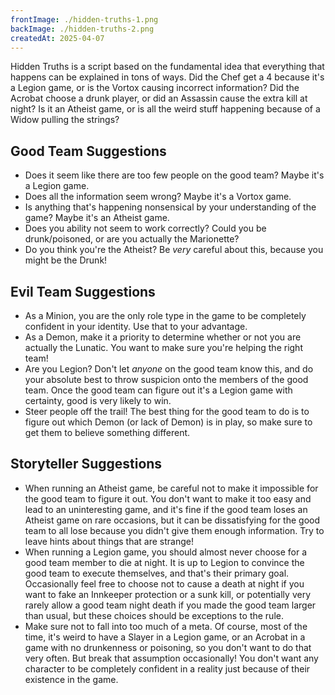 ```yaml
---
frontImage: ./hidden-truths-1.png
backImage: ./hidden-truths-2.png
createdAt: 2025-04-07
---
```


Hidden Truths is a script based on the fundamental idea that everything that happens can be explained in tons of ways. Did the Chef get a 4 because it's a Legion game, or is the Vortox causing incorrect information? Did the Acrobat choose a drunk player, or did an Assassin cause the extra kill at night? Is it an Atheist game, or is all the weird stuff happening because of a Widow pulling the strings?

## Good Team Suggestions

- Does it seem like there are too few people on the good team? Maybe it's a Legion game.
- Does all the information seem wrong? Maybe it's a Vortox game.
- Is anything that's happening nonsensical by your understanding of the game? Maybe it's an Atheist game.
- Does you ability not seem to work correctly? Could you be drunk/poisoned, or are you actually the Marionette?
- Do you think you're the Atheist? Be _very_ careful about this, because you might be the Drunk!

## Evil Team Suggestions

- As a Minion, you are the only role type in the game to be completely confident in your identity. Use that to your advantage.
- As a Demon, make it a priority to determine whether or not you are actually the Lunatic. You want to make sure you're helping the right team!
- Are you Legion? Don't let _anyone_ on the good team know this, and do your absolute best to throw suspicion onto the members of the good team. Once the good team can figure out it's a Legion game with certainty, good is very likely to win.
- Steer people off the trail! The best thing for the good team to do is to figure out which Demon (or lack of Demon) is in play, so make sure to get them to believe something different.

## Storyteller Suggestions

- When running an Atheist game, be careful not to make it impossible for the good team to figure it out. You don't want to make it too easy and lead to an uninteresting game, and it's fine if the good team loses an Atheist game on rare occasions, but it can be dissatisfying for the good team to all lose because you didn't give them enough information. Try to leave hints about things that are strange!
- When running a Legion game, you should almost never choose for a good team member to die at night. It is up to Legion to convince the good team to execute themselves, and that's their primary goal. Occasionally feel free to choose not to cause a death at night if you want to fake an Innkeeper protection or a sunk kill, or potentially very rarely allow a good team night death if you made the good team larger than usual, but these choices should be exceptions to the rule.
- Make sure not to fall into too much of a meta. Of course, most of the time, it's weird to have a Slayer in a Legion game, or an Acrobat in a game with no drunkenness or poisoning, so you don't want to do that very often. But break that assumption occasionally! You don't want any character to be completely confident in a reality just because of their existence in the game.
